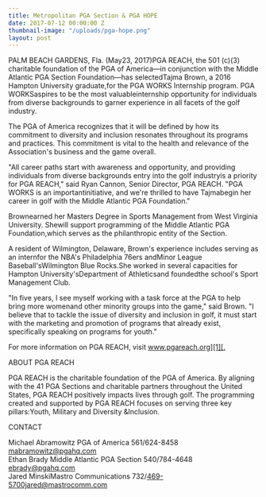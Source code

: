 ```yaml
---
title: Metropolitan PGA Section & PGA HOPE
date: 2017-07-12 00:00:00 Z
thumbnail-image: "/uploads/pga-hope.png"
layout: post
---
```


PALM BEACH GARDENS, Fla. (May23, 2017)PGA REACH, the 501 (c)(3) charitable foundation of the PGA of America—in conjunction with the Middle Atlantic PGA Section Foundation—has selectedTajma Brown, a 2016 Hampton University graduate,for the PGA WORKS Internship program. PGA WORKSaspires to be the most valuableinternship opportunity for individuals from diverse backgrounds to garner experience in all facets of the golf industry.

The PGA of America recognizes that it will be defined by how its commitment to diversity and inclusion resonates throughout its programs and practices. This commitment is vital to the health and relevance of the Association's business and the game overall.

"All career paths start with awareness and opportunity, and providing individuals from diverse backgrounds entry into the golf industryis a priority for PGA REACH," said Ryan Cannon, Senior Director, PGA REACH. "PGA WORKS is an importantinitiative, and we're thrilled to have Tajmabegin her career in golf with the Middle Atlantic PGA Foundation."

Brownearned her Masters Degree in Sports Management from West Virginia University. Shewill support programming of the Middle Atlantic PGA Foundation,which serves as the philanthropic entity of the Section.

A resident of Wilmington, Delaware, Brown's experience includes serving as an internfor the NBA's Philadelphia 76ers andMinor League Baseball'sWilmington Blue Rocks.She worked in several capacities for Hampton University'sDepartment of Athleticsand foundedthe school's Sport Management Club.

"In five years, I see myself working with a task force at the PGA to help bring more womenand other minority groups into the game," said Brown. "I believe that to tackle the issue of diversity and inclusion in golf, it must start with the marketing and promotion of programs that already exist, specifically speaking on programs for youth."

For more information on PGA REACH, visit [www.pgareach.org][1][. ][2]

ABOUT PGA REACH

PGA REACH is the charitable foundation of the PGA of America. By aligning with the 41 PGA Sections and charitable partners throughout the United States, PGA REACH positively impacts lives through golf. The programming created and supported by PGA REACH focuses on serving three key pillars:Youth, Military and Diversity &Inclusion.

CONTACT

Michael Abramowitz PGA of America 561/624-8458 mabramowitz@pgahq.com  
Ethan Brady Middle Atlantic PGA Section 540/784-4648 ebrady@pgahq.com  
Jared MinskiMastro Communications 732/469-5700jared@mastrocomm.com

[1]: https://pgareach.org/pga
[2]: https://pgareach.org/metropolitan-pga-section-pga-hope-3/undefined